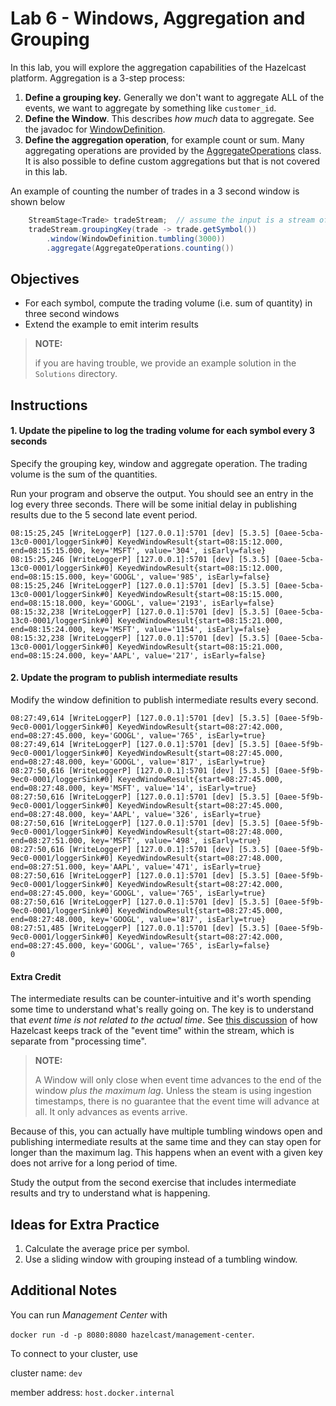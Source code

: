 # Lab 6 - Windows, Aggregation and Grouping

In this lab, you will explore the aggregation capabilities of the Hazelcast 
platform.  Aggregation is a 3-step process:
1. __Define a grouping key.__  Generally we don't want to aggregate ALL 
of the events, we want to aggregate by something like `customer_id`.   
2. __Define the Window__.  This describes _how much_ data to aggregate. See
the javadoc for [WindowDefinition](https://docs.hazelcast.org/docs/5.3.5/javadoc/com/hazelcast/jet/pipeline/WindowDefinition.html).
3. __Define the aggregation operation__, for example count or sum.  Many 
aggregating operations are provided by the [AggregateOperations](https://docs.hazelcast.org/docs/5.3.5/javadoc/com/hazelcast/jet/aggregate/AggregateOperations.html) class.  It is also possible to define custom aggregations but that
is not covered in this lab.

An example of counting the number of trades in a 3 second window is shown below  
```java
    StreamStage<Trade> tradeStream;  // assume the input is a stream of Trades
    tradeStream.groupingKey(trade -> trade.getSymbol())
        .window(WindowDefinition.tumbling(3000))
        .aggregate(AggregateOperations.counting())
```

## Objectives 
* For each symbol, compute the trading volume (i.e. sum of quantity) in three second windows
* Extend the example to emit interim results

> __NOTE:__
>
> if you are having trouble, we provide an example solution in the `Solutions`
> directory.

## Instructions

#### 1. Update the pipeline to log the trading volume for each symbol every 3 seconds

Specify the grouping key, window and aggregate operation.  The 
trading volume is the sum of the quantities. 

Run your program and observe the output. You should see an entry in 
the log every three seconds. There will be some initial delay in 
publishing results due to the 5 second late event period.

```shell
08:15:25,245 [WriteLoggerP] [127.0.0.1]:5701 [dev] [5.3.5] [0aee-5cba-13c0-0001/loggerSink#0] KeyedWindowResult{start=08:15:12.000, end=08:15:15.000, key='MSFT', value='304', isEarly=false}
08:15:25,246 [WriteLoggerP] [127.0.0.1]:5701 [dev] [5.3.5] [0aee-5cba-13c0-0001/loggerSink#0] KeyedWindowResult{start=08:15:12.000, end=08:15:15.000, key='GOOGL', value='985', isEarly=false}
08:15:25,246 [WriteLoggerP] [127.0.0.1]:5701 [dev] [5.3.5] [0aee-5cba-13c0-0001/loggerSink#0] KeyedWindowResult{start=08:15:15.000, end=08:15:18.000, key='GOOGL', value='2193', isEarly=false}
08:15:32,238 [WriteLoggerP] [127.0.0.1]:5701 [dev] [5.3.5] [0aee-5cba-13c0-0001/loggerSink#0] KeyedWindowResult{start=08:15:21.000, end=08:15:24.000, key='MSFT', value='1154', isEarly=false}
08:15:32,238 [WriteLoggerP] [127.0.0.1]:5701 [dev] [5.3.5] [0aee-5cba-13c0-0001/loggerSink#0] KeyedWindowResult{start=08:15:21.000, end=08:15:24.000, key='AAPL', value='217', isEarly=false}

```
#### 2. Update the program to publish intermediate results

Modify the window definition to publish intermediate results every second.

```shell
08:27:49,614 [WriteLoggerP] [127.0.0.1]:5701 [dev] [5.3.5] [0aee-5f9b-9ec0-0001/loggerSink#0] KeyedWindowResult{start=08:27:42.000, end=08:27:45.000, key='GOOGL', value='765', isEarly=true}
08:27:49,614 [WriteLoggerP] [127.0.0.1]:5701 [dev] [5.3.5] [0aee-5f9b-9ec0-0001/loggerSink#0] KeyedWindowResult{start=08:27:45.000, end=08:27:48.000, key='GOOGL', value='817', isEarly=true}
08:27:50,616 [WriteLoggerP] [127.0.0.1]:5701 [dev] [5.3.5] [0aee-5f9b-9ec0-0001/loggerSink#0] KeyedWindowResult{start=08:27:45.000, end=08:27:48.000, key='MSFT', value='14', isEarly=true}
08:27:50,616 [WriteLoggerP] [127.0.0.1]:5701 [dev] [5.3.5] [0aee-5f9b-9ec0-0001/loggerSink#0] KeyedWindowResult{start=08:27:45.000, end=08:27:48.000, key='AAPL', value='326', isEarly=true}
08:27:50,616 [WriteLoggerP] [127.0.0.1]:5701 [dev] [5.3.5] [0aee-5f9b-9ec0-0001/loggerSink#0] KeyedWindowResult{start=08:27:48.000, end=08:27:51.000, key='MSFT', value='498', isEarly=true}
08:27:50,616 [WriteLoggerP] [127.0.0.1]:5701 [dev] [5.3.5] [0aee-5f9b-9ec0-0001/loggerSink#0] KeyedWindowResult{start=08:27:48.000, end=08:27:51.000, key='AAPL', value='471', isEarly=true}
08:27:50,616 [WriteLoggerP] [127.0.0.1]:5701 [dev] [5.3.5] [0aee-5f9b-9ec0-0001/loggerSink#0] KeyedWindowResult{start=08:27:42.000, end=08:27:45.000, key='GOOGL', value='765', isEarly=true}
08:27:50,616 [WriteLoggerP] [127.0.0.1]:5701 [dev] [5.3.5] [0aee-5f9b-9ec0-0001/loggerSink#0] KeyedWindowResult{start=08:27:45.000, end=08:27:48.000, key='GOOGL', value='817', isEarly=true}
08:27:51,485 [WriteLoggerP] [127.0.0.1]:5701 [dev] [5.3.5] [0aee-5f9b-9ec0-0001/loggerSink#0] KeyedWindowResult{start=08:27:42.000, end=08:27:45.000, key='GOOGL', value='765', isEarly=false}
0
```

#### Extra Credit

The intermediate results can be counter-intuitive and it's worth spending some time to 
understand what's really going on.  The key is to understand that _event time is not 
related to the actual time_.   See [this discussion](https://docs.hazelcast.com/hazelcast/5.3/pipelines/building-pipelines#event-disorder) 
of how Hazelcast keeps track of the "event time" within the stream, which is separate from 
"processing time".  

> __NOTE:__
> 
> A Window will only close when event time advances to the end of the window _plus the 
> maximum lag_.  Unless the steam is using ingestion timestamps, there is no guarantee 
> that the event time will advance at all.  It only advances as events arrive.

Because of this, you can actually have multiple tumbling windows open and publishing 
intermediate results at the same time and they can stay open for longer than 
the maximum lag.  This happens when an event with a given key does not arrive for 
a long period of time.

Study the output from the second exercise that includes intermediate results and 
try to understand what is happening.


## Ideas for Extra Practice

1. Calculate the average price per symbol.
2. Use a sliding window with grouping instead of a tumbling window. 

## Additional Notes

You can run _Management Center_ with

`docker run -d -p 8080:8080 hazelcast/management-center`.

To connect to your cluster, use

cluster name: `dev`

member address: `host.docker.internal`
